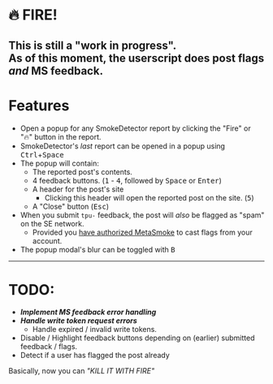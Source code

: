 # 🔥 FIRE!

This is still a "work in progress".  
As of this moment, the userscript does post flags _and_ MS feedback.
---
# Features
- Open a popup for any SmokeDetector report by clicking the "Fire" or "🔥" button in the report.
- SmokeDetector's _last_ report can be opened in a popup using <kbd>Ctrl</kbd>+<kbd>Space</kbd>
- The popup will contain:
  - The reported post's contents.
  - 4 feedback buttons. (<kbd>1</kbd> - <kbd>4</kbd>, followed by <kbd>Space</kbd> or <kbd>Enter</kbd>)
  - A header for the post's site
    - Clicking this header will open the reported post on the site. (<kbd>5</kbd>)
  - A "Close" button (<kbd>Esc</kbd>)
- When you submit `tpu-` feedback, the post will _also_ be flagged as "spam" on the SE network.
  - Provided you [have authorized MetaSmoke](https://metasmoke.erwaysoftware.com/authentication/status) to cast flags from your account.
- The popup modal's blur can be toggled with <kbd>B</kbd>

---
# TODO:
* ___Implement MS feedback error handling___
* ___Handle write token request errors___
  * Handle expired / invalid write tokens.
* Disable / Highlight feedback buttons depending on (earlier) submitted feedback / flags.
* Detect if a user has flagged the post already

Basically, now you can _"KILL IT WITH FIRE"_

<!--
http://stackapps.com/apps/oauth/view/9136
-->
